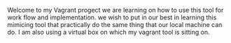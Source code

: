Welcome to my Vagrant progect
we are learning on how to use this tool for work flow and implementation.
we wish to put in our best in learning this mimicing tool that practically do the same thing that our local machine can do.
I am also using a virtual box on which my vagrant tool is sitting on.
